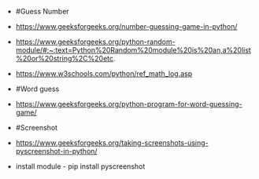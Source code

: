 - #Guess Number
- https://www.geeksforgeeks.org/number-guessing-game-in-python/
- https://www.geeksforgeeks.org/python-random-module/#:~:text=Python%20Random%20module%20is%20an,a%20list%20or%20string%2C%20etc.
- https://www.w3schools.com/python/ref_math_log.asp

- #Word guess
- https://www.geeksforgeeks.org/python-program-for-word-guessing-game/

- #Screenshot
- https://www.geeksforgeeks.org/taking-screenshots-using-pyscreenshot-in-python/
- install module - pip install pyscreenshot
